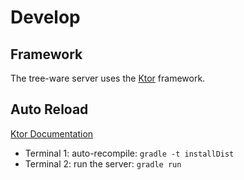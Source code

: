# Develop

## Framework

The tree-ware server uses the [Ktor](https://ktor.io) framework.

## Auto Reload

[Ktor Documentation](https://ktor.io/servers/autoreload.html#recompiling-automatically-on-source-changes)

* Terminal 1: auto-recompile: `gradle -t installDist`
* Terminal 2: run the server: `gradle run`

